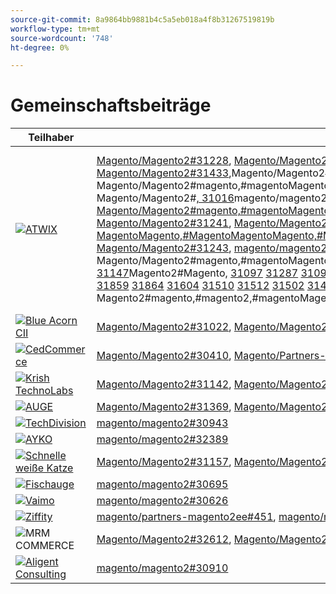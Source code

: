 ```yaml
---
source-git-commit: 8a9864bb9881b4c5a5eb018a4f8b31267519819b
workflow-type: tm+mt
source-wordcount: '748'
ht-degree: 0%

---
```

# Gemeinschaftsbeiträge

| Teilhaber | Pull-Anforderungen | Verwandte GitHub-Probleme |
| ------- | ------- | ------- |
| <a target="_blank" href="https://partners.magento.com/portal/directory/?query=Atwix"><img alt="ATWIX" src="https://avatars.githubusercontent.com/t/2617739?s=400&v=4"></a> | [Magento/Magento2#31228](https://github.com/magento/magento2/pull/31228), [Magento/Magento2#31025](https://github.com/magento/magento2/pull/31025), [Magento/Magento2#30996](https://github.com/magento/magento2/pull/30996), [Magento/Magento2#31128](https://github.com/magento/magento2/pull/31128), [Magento/Magento2#31053](https://github.com/magento/magento2/pull/31053), [Magento/Magento2#30837](https://github.com/magento/magento2/pull/30837), [Magento/Magento2#31433](https://github.com/magento/magento2/pull/31433),Magento/Magento2#31079[,Magento/Magento2#31013](https://github.com/magento/magento2/pull/31079),Magento/Magento2#31261[,Magento/Magento2#](https://github.com/magento/magento2/pull/31013), Magento/Magento2#[, Magento/Magento2#](https://github.com/magento/magento2/pull/31261), Magento/Magento2#magento,#magentoMagento,#magentoMagentoMagentoMagento2,,#magentoMagentoMagentoMagentoMagentoMagentoMagentoMagentoMagentoMagentoMagentoMagentoMagentoMagentoMagentoMagentoMagentoMagentoMagentoMagento2, Magento/Magento2#[, 31016](https://github.com/magento/magento2/pull/31016)magento/magento2#[, magento/magento2#magento,magento/magento2#magento,magento/magento2#max,,magento/magento2#max, Magento/Magento2#30986](https://github.com/magento/magento2/pull/30986), Magento/Magento2#[, Magento/Magento2#magento,#magentoMagento,#magentoMagentoMagentoMagento2,,#magentoMagentoMagentoMagentoMagentoMagentoMagentoMagentoMagentoMagentoMagentoMagentoMagentoMagentoMagentoMagentoMagentoMagentoMagentoMagento2, Magento/Magento2#31241](https://github.com/magento/magento2/pull/31241), [Magento/Magento2EE#280, Magento/Magento2#Magento, MagentoMagento,#MagentoMagentoMagento,#MagentoMagentoMagentoMagentoMagentoMagentoMagentoMagentoMagentoMagentoMagentoMagentoMagentoMagentoMagentoMagentoMagentoMagento.MagentoMagentoMagentoMagentoMagentoMagentoMagentoMagentoMagento Magento/Magento2#31243](https://github.com/magento/magento2/pull/31243), [magento/magento2#31221](https://github.com/magento/magento2/pull/31221), magento/magento2#magento,magento/magento2#magento,magento/magento2#max,,magento/magento2#max, Magento/Magento2#[, Magento/Magento2#31123](https://github.com/magento/magento2/pull/31123), Magento/Magento2#magento,#magentoMagento,#magentoMagentoMagentoMagento2,,#magentoMagentoMagentoMagentoMagentoMagentoMagentoMagentoMagentoMagentoMagentoMagentoMagentoMagentoMagentoMagentoMagentoMagentoMagentoMagento2, toMagento2#[, 31147](https://github.com/magento/magento2/pull/31147)Magento2#Magento, [31097](https://github.com/magento/magento2/pull/31097) [ 31287](https://github.com/magento/magento2/pull/31287) [ 31099](https://github.com/magento/magento2/pull/31099) [ 31420](https://github.com/magento/magento2/pull/31420) [ 31320](https://github.com/magento/magento2/pull/31320) [ 30776](https://github.com/magento/magento2/pull/30776) [ 31564](https://github.com/magento/magento2/pull/31564) [ 31827](https://github.com/magento/magento2/pull/31827) [ 31592](https://github.com/magento/magento2/pull/31592) [ 31634](https://github.com/magento/magento2/pull/31634) [ 31436](https://github.com/magento/magento2/pull/31436) [ 31371](https://github.com/magento/magento2/pull/31371) [ 31323](https://github.com/magento/magento2/pull/31323) [ 31057](https://github.com/magento/magento2/pull/31057) [ 31009](https://github.com/magento/magento2/pull/31009) [ 31595](https://github.com/magento/magento2/pull/31595) [ 31452](https://github.com/magento/magento2/pull/31452) [ 31458](https://github.com/magento/magento2/pull/31458) [ 31487](https://github.com/magento/magento2/pull/31487) [ 31418](https://github.com/magento/magento2/pull/31418) [ 31240](https://github.com/magento/magento2/pull/31240) [ 31603](https://github.com/magento/magento2/pull/31603) [ 31601](https://github.com/magento/magento2/pull/31601) [ 31394](https://github.com/magento/magento2/pull/31394) [ 31247](https://github.com/magento/magento2/pull/31247) [ 31508](https://github.com/magento/magento2/pull/31508) [ 31449](https://github.com/magento/magento2/pull/31449) [ 31776](https://github.com/magento/magento2/pull/31776) [ 31788](https://github.com/magento/magento2/pull/31788) [ 29047](https://github.com/magento/magento2/pull/29047) [ ](https://github.com/magento/partners-magento2ee/pull/280) [ 32071](https://github.com/magento/magento2/pull/32071) [ 31936](https://github.com/magento/magento2/pull/31936) [ 31924](https://github.com/magento/magento2/pull/31924) [ 31918](https://github.com/magento/magento2/pull/31918) [ 31859](https://github.com/magento/magento2/pull/31859) [ 31864](https://github.com/magento/magento2/pull/31864) [ 31604](https://github.com/magento/magento2/pull/31604) [ 31510](https://github.com/magento/magento2/pull/31510) [ 31512](https://github.com/magento/magento2/pull/31512) [ 31502](https://github.com/magento/magento2/pull/31502) [ 31488](https://github.com/magento/magento2/pull/31488) [ 31454](https://github.com/magento/magento2/pull/31454) [ 31507](https://github.com/magento/magento2/pull/31507) [ 31164](https://github.com/magento/magento2/pull/31164) [ 31568](https://github.com/magento/magento2/pull/31568) [ 31569](https://github.com/magento/magento2/pull/31569) [ 31851](https://github.com/magento/magento2/pull/31851) [ 32078](https://github.com/magento/magento2/pull/32078) [ 31953](https://github.com/magento/magento2/pull/31953) [ 31961](https://github.com/magento/magento2/pull/31961) [ 30850](https://github.com/magento/magento2/pull/30850) [ 31395](https://github.com/magento/magento2/pull/31395) [ 31390](https://github.com/magento/magento2/pull/31390) [ 31451](https://github.com/magento/magento2/pull/31451) [ 32467](https://github.com/magento/magento2/pull/32467) [ 32477](https://github.com/magento/magento2/pull/32477) [ 32524](https://github.com/magento/magento2/pull/32524) [ 32517](https://github.com/magento/magento2/pull/32517) [ 32463](https://github.com/magento/magento2/pull/32463) [ 32498](https://github.com/magento/magento2/pull/32498) [ 32288](https://github.com/magento/magento2/pull/32288) [ 32353](https://github.com/magento/magento2/pull/32353) [ 32539](https://github.com/magento/magento2/pull/32539) [ 32465](https://github.com/magento/magento2/pull/32465) [ 32295](https://github.com/magento/magento2/pull/32295) [ 32759](https://github.com/magento/magento2/pull/32759) [ 31938](https://github.com/magento/magento2/pull/31938) [ 32356](https://github.com/magento/magento2/pull/32356) [ 30623](https://github.com/magento/magento2/pull/30623) [ ](https://github.com/magento/partners-magento2ee/pull/539) [ ](https://github.com/magento/partners-magento2ee/pull/540) Magento2#magento,#magento2,#magentoMagento,#magento,#magento,#magento,#magento2,,,magento399,.magento-magento2ee,,,…magento-magento2ee#540, | [Magento/Magento2#31233](https://github.com/magento/magento2/issues/31233), [Magento/Magento2#31031](https://github.com/magento/magento2/issues/31031), [Magento/Magento2#31056](https://github.com/magento/magento2/issues/31056), [Magento/Magento2#31130](https://github.com/magento/magento2/issues/31130), [Magento/Magento2#31074](https://github.com/magento/magento2/issues/31074), [Magento/Magento2#30858](https://github.com/magento/magento2/issues/30858), [Magento/Magento2#31438](https://github.com/magento/magento2/issues/31438),Magento/Magento2#31160[,Magento/Magento2#31034](https://github.com/magento/magento2/issues/31160),Magento/Magento2#31168[,Magento/Magento2#](https://github.com/magento/magento2/issues/31034), Magento/Magento2#[, Magento/Magento2#](https://github.com/magento/magento2/issues/31168), Magento/Magento2#magento,#magentoMagento,#magentoMagentoMagentoMagento2,,#magentoMagentoMagentoMagentoMagentoMagentoMagentoMagentoMagentoMagentoMagentoMagentoMagentoMagentoMagentoMagentoMagentoMagentoMagentoMagento2, Magento/Magento2#[, 31033](https://github.com/magento/magento2/issues/31033)magento/magento2#[, magento/magento2#magento,magento/magento2#magento,magento/magento2#max,,magento/magento2#max, Magento/Magento2#31039](https://github.com/magento/magento2/issues/31039), Magento/Magento2#[, Magento/Magento2#magento,#magentoMagento,#magentoMagentoMagentoMagento2,,#magentoMagentoMagentoMagentoMagentoMagentoMagentoMagentoMagentoMagentoMagentoMagentoMagentoMagentoMagentoMagentoMagentoMagentoMagentoMagento2, Magento/Partners-Magento2ee#31250](https://github.com/magento/magento2/issues/31250)Partner, Magento2ee#Magento,Magento/Partners-Magento2ee,#MagentoMagentoMagento,#MagentoMagentoMagento,#MagentoMagentoMagentoMagentoMagentoMagentoMagentoMagentoMagentoMagentoMagentoMagentoMagentoMagento2#[MagentoMagentoMagento2#31249](https://github.com/magento/magento2/issues/31249) Magento/Magento2#[, Magento/Magento2#31234](https://github.com/magento/magento2/issues/31234), Magento/Magento2#magento,#magentoMagento,#magentoMagentoMagentoMagento2,,#magentoMagentoMagentoMagentoMagentoMagentoMagentoMagentoMagentoMagentoMagentoMagentoMagentoMagentoMagentoMagentoMagentoMagentoMagentoMagento2, Magento/Magento2#[, 31129](https://github.com/magento/magento2/issues/31129)magento/magento2#[, magento/magento2#magento,magento/magento2#magento,magento/magento2#max,,magento/magento2#max, Magento/Magento2#31153](https://github.com/magento/magento2/issues/31153), Magento/Magento2#[, Magento/Magento2#magento,#magentoMagentoMagentoMagentoMagento,#451,#magentoMagentoMagentoMagentoMagentoMagentoMagentoMagentoMagentoMagentoMagentoMagentoMagentoMagentoMagentoMagentoMagentoMagentoMagentoMagento,#31132](https://github.com/magento/magento2/issues/31132) [ 31290](https://github.com/magento/magento2/issues/31290) [ 31131](https://github.com/magento/magento2/issues/31131) [ 31440](https://github.com/magento/magento2/issues/31440) [ 31327](https://github.com/magento/magento2/issues/31327) [ 30784](https://github.com/magento/magento2/issues/30784) [ 31575](https://github.com/magento/magento2/issues/31575) [ 31844](https://github.com/magento/magento2/issues/31844) [ 31628](https://github.com/magento/magento2/issues/31628) [ 31647](https://github.com/magento/magento2/issues/31647) [ 31437](https://github.com/magento/magento2/issues/31437) [ 31442](https://github.com/magento/magento2/issues/31442) [ 31325](https://github.com/magento/magento2/issues/31325) [ 31073](https://github.com/magento/magento2/issues/31073) [ 31036](https://github.com/magento/magento2/issues/31036) [ 31627](https://github.com/magento/magento2/issues/31627) [ 31632](https://github.com/magento/magento2/issues/31632) [ 31522](https://github.com/magento/magento2/issues/31522) [ 31521](https://github.com/magento/magento2/issues/31521) [ 31441](https://github.com/magento/magento2/issues/31441) [ 31251](https://github.com/magento/magento2/issues/31251) [ 31624](https://github.com/magento/magento2/issues/31624) [ 31626](https://github.com/magento/magento2/issues/31626) [ 31403](https://github.com/magento/magento2/issues/31403) [ 31248](https://github.com/magento/magento2/issues/31248) [ 31516](https://github.com/magento/magento2/issues/31516) [ 31524](https://github.com/magento/magento2/issues/31524) [ 31801](https://github.com/magento/magento2/issues/31801) [ 28522](https://github.com/magento/magento2/issues/28522) [ 28586](https://github.com/magento/partners-magento2ee/issues/28586) [ 31435](https://github.com/magento/partners-magento2ee/issues/31435) [ 31560](https://github.com/magento/partners-magento2ee/issues/31560) [ 31561](https://github.com/magento/partners-magento2ee/issues/31561) [ 32072](https://github.com/magento/magento2/issues/32072) [ 31937](https://github.com/magento/magento2/issues/31937) [ 31902](https://github.com/magento/magento2/issues/31902) [ 31860](https://github.com/magento/magento2/issues/31860) [ 31865](https://github.com/magento/magento2/issues/31865) [ 31623](https://github.com/magento/magento2/issues/31623) [ 31515](https://github.com/magento/magento2/issues/31515) [ 31514](https://github.com/magento/magento2/issues/31514) [ 31519](https://github.com/magento/magento2/issues/31519) [ 31520](https://github.com/magento/magento2/issues/31520) [ 31517](https://github.com/magento/magento2/issues/31517) [ 31075](https://github.com/magento/magento2/issues/31075) [ 31574](https://github.com/magento/magento2/issues/31574) [ 31573](https://github.com/magento/magento2/issues/31573) [ 31852](https://github.com/magento/magento2/issues/31852) [ 32079](https://github.com/magento/magento2/issues/32079) [ 31954](https://github.com/magento/magento2/issues/31954) [ 31962](https://github.com/magento/magento2/issues/31962) [ 30855](https://github.com/magento/magento2/issues/30855) [ 30645](https://github.com/magento/magento2/issues/30645) [ 31523](https://github.com/magento/magento2/issues/31523) [ 32505](https://github.com/magento/magento2/issues/32505) [ 32504](https://github.com/magento/magento2/issues/32504) [ 32583](https://github.com/magento/magento2/issues/32583) [ 32518](https://github.com/magento/magento2/issues/32518) [ 32507](https://github.com/magento/magento2/issues/32507) [ 32569](https://github.com/magento/magento2/issues/32569) [ 32502](https://github.com/magento/magento2/issues/32502) [ 32379](https://github.com/magento/magento2/issues/32379) [ 32279](https://github.com/magento/magento2/issues/32279) [ 32568](https://github.com/magento/magento2/issues/32568) [ 32506](https://github.com/magento/magento2/issues/32506) [ 32377](https://github.com/magento/magento2/issues/32377) [ ](https://github.com/magento/magento2/issues/4451) [ 32577](https://github.com/magento/magento2/issues/32577) [ 29631](https://github.com/magento/magento2/issues/29631) [ 30210](https://github.com/magento/magento2/issues/30210) [ 32574](https://github.com/magento/partners-magento2ee/issues/32574) [ 32928](https://github.com/magento/partners-magento2ee/issues/32928) |
| <a target="_blank" href="https://solutionpartners.adobe.com/s/directory/detail/blue+acorn+ici"><img alt="Blue Acorn CII" src="https://avatars.githubusercontent.com/t/2916141?s=400&v=4"></a> | [Magento/Magento2#31022](https://github.com/magento/magento2/pull/31022), [Magento/Magento2#28926](https://github.com/magento/magento2/pull/28926), [Magento/Magento2#30992](https://github.com/magento/magento2/pull/30992), [Magento/Magento2#30881](https://github.com/magento/magento2/pull/30881), [Magento/Magento2#30938](https://github.com/magento/magento2/pull/30938), [Magento/Magento2#31621](https://github.com/magento/magento2/pull/31621) | [Magento/Magento2#30265](https://github.com/magento/magento2/issues/30265), [Magento/Magento2#29528](https://github.com/magento/magento2/issues/29528), [Magento/Magento2#30286](https://github.com/magento/magento2/issues/30286), [Magento/Magento2#30880](https://github.com/magento/magento2/issues/30880), [Magento/Magento2#29690](https://github.com/magento/magento2/issues/29690), [Magento/Magento2#27678](https://github.com/magento/magento2/issues/27678) |
| <a target="_blank" href="https://partners.magento.com/portal/directory/?query=Cedcommerce"><img alt="CedCommerce" src="https://avatars.githubusercontent.com/t/3028824?s=400&v=4"></a> | [Magento/Magento2#30410](https://github.com/magento/magento2/pull/30410), [Magento/Partners-Magento2EE#444](https://github.com/magento/partners-magento2ee/pull/444), [Magento/Magento2#31736](https://github.com/magento/magento2/pull/31736), [Magento/Magento2#31584](https://github.com/magento/magento2/pull/31584), [Magento/Partners-Magento2EE#449](https://github.com/magento/partners-magento2ee/pull/449) | [magento/magento2#30424](https://github.com/magento/magento2/issues/30424), [magento/partners-magento2ee#31111](https://github.com/magento/partners-magento2ee/issues/31111), [magento/magento2#31660](https://github.com/magento/magento2/issues/31660), [magento/partners-magento2ee#31331](https://github.com/magento/partners-magento2ee/issues/31331) |
| <a target="_blank" href="https://solutionpartners.adobe.com/s/directory/detail/krish+technolabs"><img alt="Krish TechnoLabs" src="https://avatars.githubusercontent.com/t/2849637?s=400&v=4"></a> | [Magento/Magento2#31142](https://github.com/magento/magento2/pull/31142), [Magento/Magento2#29991](https://github.com/magento/magento2/pull/29991), [Magento/Magento2#31208](https://github.com/magento/magento2/pull/31208), [Magento/Magento2#29804](https://github.com/magento/magento2/pull/29804) | [Magento/Magento2#30911](https://github.com/magento/magento2/issues/30911), [Magento/Magento2#29936](https://github.com/magento/magento2/issues/29936), [Magento/Magento2#31188](https://github.com/magento/magento2/issues/31188), [Magento/Magento2#29365](https://github.com/magento/magento2/issues/29365), [Magento/Magento2#29805](https://github.com/magento/magento2/issues/29805) |
| <a target="_blank" href="https://partners.magento.com/portal/directory/?query=EY"><img alt="AUGE" src="https://avatars.githubusercontent.com/t/3415735?s=400&v=4"></a> | [Magento/Magento2#31369](https://github.com/magento/magento2/pull/31369), [Magento/Magento2#30615](https://github.com/magento/magento2/pull/30615), [Magento/Magento2#31490](https://github.com/magento/magento2/pull/31490), [Magento/Partners-Magento2EE#445](https://github.com/magento/partners-magento2ee/pull/445) | [Magento/Magento2#4451](https://github.com/magento/magento2/issues/4451), [Magento/Magento2#29302](https://github.com/magento/magento2/issues/29302), [Magento/Partners-Magento2EE#31196](https://github.com/magento/partners-magento2ee/issues/31196) |
| <a target="_blank" href="https://partners.magento.com/portal/directory/?query=TechDivision"><img alt="TechDivision" src="https://avatars.githubusercontent.com/t/2617775?s=400&v=4"></a> | [magento/magento2#30943](https://github.com/magento/magento2/pull/30943) | [magento/magento2#30936](https://github.com/magento/magento2/issues/30936) |
| <a target="_blank" href="https://partners.magento.com/portal/directory/?query=AYKO"><img alt="AYKO" src="https://avatars.githubusercontent.com/t/2841512?s=400&v=4"></a> | [magento/magento2#32389](https://github.com/magento/magento2/pull/32389) | [magento/magento2#32088](https://github.com/magento/magento2/issues/32088) |
| <a target="_blank" href="https://solutionpartners.adobe.com/s/directory/detail/fast+white+cat"><img alt="Schnelle weiße Katze" src="https://avatars.githubusercontent.com/t/3579504?s=400&v=4"></a> | [Magento/Magento2#31157](https://github.com/magento/magento2/pull/31157), [Magento/Magento2#31886](https://github.com/magento/magento2/pull/31886) | [Magento/Magento2#30724](https://github.com/magento/magento2/issues/30724), [Magento/Magento2#30471](https://github.com/magento/magento2/issues/30471) |
| <a target="_blank" href="https://partners.magento.com/portal/directory/?query=Fisheye"><img alt="Fischauge" src="https://avatars.githubusercontent.com/t/3171724?s=400&v=4"></a> | [magento/magento2#30695](https://github.com/magento/magento2/pull/30695) | [magento/magento2#30788](https://github.com/magento/magento2/issues/30788) |
| <a target="_blank" href="https://partners.magento.com/portal/directory/?query=Vaimo"><img alt="Vaimo" src="https://avatars.githubusercontent.com/t/2617778?s=400&v=4"></a> | [magento/magento2#30626](https://github.com/magento/magento2/pull/30626) | [magento/magento2#30622](https://github.com/magento/magento2/issues/30622) |
| <a target="_blank" href="https://partners.magento.com/portal/directory/?query=Ziffity"><img alt="Ziffity" src="https://avatars.githubusercontent.com/t/3432500?s=400&v=4"></a> | [magento/partners-magento2ee#451](https://github.com/magento/partners-magento2ee/pull/451), [magento/magento2#31482](https://github.com/magento/magento2/pull/31482) | [magento/magento2#31557](https://github.com/magento/magento2/issues/31557) |
| <img alt="MRM COMMERCE" src="https://avatars.githubusercontent.com/t/3714179?s=400&v=4"></a> | [Magento/Magento2#32612](https://github.com/magento/magento2/pull/32612), [Magento/Magento2#32610](https://github.com/magento/magento2/pull/32610) | [Magento/Magento2#32578](https://github.com/magento/magento2/issues/32578), [Magento/Magento2#32658](https://github.com/magento/magento2/issues/32658) |
| <a target="_blank" href="https://solutionpartners.adobe.com/s/directory/detail/aligent+consulting"><img alt="Aligent Consulting" src="https://avatars.githubusercontent.com/t/2686050?s=400&v=4"></a> | [magento/magento2#30910](https://github.com/magento/magento2/pull/30910) | [magento/magento2#30909](https://github.com/magento/magento2/issues/30909) |

